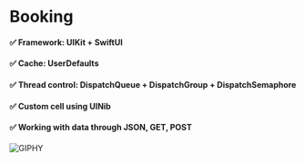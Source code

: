 # Booking

#### ✅ Framework: UIKit + SwiftUI
#### ✅ Cache: UserDefaults
#### ✅ Thread control: DispatchQueue + DispatchGroup + DispatchSemaphore
#### ✅ Custom cell using UINib
#### ✅ Working with data through JSON, GET, POST

![GIPHY](https://media.giphy.com/media/n7nOOyW1sevdhWT3Gx/giphy.gif)
